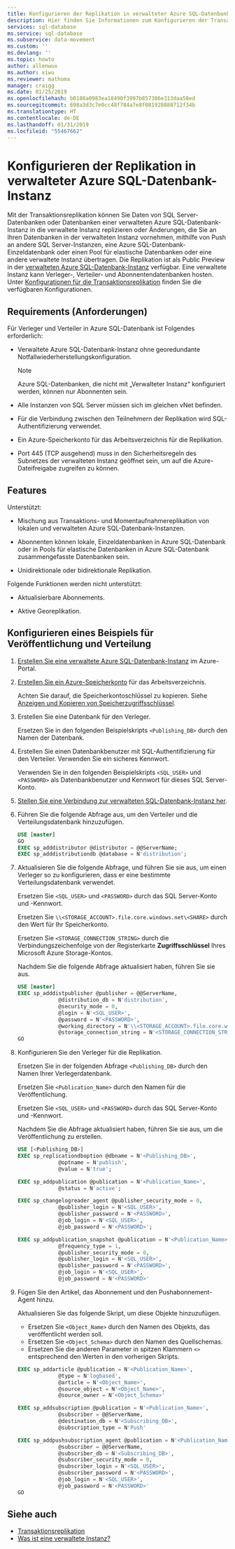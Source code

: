 ```yaml
---
title: Konfigurieren der Replikation in verwalteter Azure SQL-Datenbank-Instanz | Microsoft-Dokumentation
description: Hier finden Sie Informationen zum Konfigurieren der Transaktionsreplikation in einer verwalteten Azure SQL-Datenbank-Instanz.
services: sql-database
ms.service: sql-database
ms.subservice: data-movement
ms.custom: ''
ms.devlang: ''
ms.topic: howto
author: allenwux
ms.author: xiwu
ms.reviewer: mathoma
manager: craigg
ms.date: 01/25/2019
ms.openlocfilehash: b0188a0983ea18490f3997b857386e313daa58ed
ms.sourcegitcommit: 698a3d3c7e0cc48f784a7e8f081928888712f34b
ms.translationtype: HT
ms.contentlocale: de-DE
ms.lasthandoff: 01/31/2019
ms.locfileid: "55467662"
---
```

# <a name="configure-replication-in-azure-sql-database-managed-instance"></a>Konfigurieren der Replikation in verwalteter Azure SQL-Datenbank-Instanz

Mit der Transaktionsreplikation können Sie Daten von SQL Server-Datenbanken oder Datenbanken einer verwalteten Azure SQL-Datenbank-Instanz in die verwaltete Instanz replizieren oder Änderungen, die Sie an Ihren Datenbanken in der verwalteten Instanz vornehmen, mithilfe von Push an andere SQL Server-Instanzen, eine Azure SQL-Datenbank-Einzeldatenbank oder einen Pool für elastische Datenbanken oder eine andere verwaltete Instanz übertragen. Die Replikation ist als Public Preview in der [verwalteten Azure SQL-Datenbank-Instanz](sql-database-managed-instance.md) verfügbar. Eine verwaltete Instanz kann Verleger-, Verteiler- und Abonnentendatenbanken hosten. Unter [Konfigurationen für die Transaktionsreplikation](sql-database-managed-instance-transactional-replication.md#common-configurations) finden Sie die verfügbaren Konfigurationen.

## <a name="requirements"></a>Requirements (Anforderungen)

Für Verleger und Verteiler in Azure SQL-Datenbank ist Folgendes erforderlich:

- Verwaltete Azure SQL-Datenbank-Instanz ohne georedundante Notfallwiederherstellungskonfiguration.

   >[!NOTE]
   >Azure SQL-Datenbanken, die nicht mit „Verwalteter Instanz“ konfiguriert werden, können nur Abonnenten sein.

- Alle Instanzen von SQL Server müssen sich im gleichen vNet befinden.

- Für die Verbindung zwischen den Teilnehmern der Replikation wird SQL-Authentifizierung verwendet.

- Ein Azure-Speicherkonto für das Arbeitsverzeichnis für die Replikation.

- Port 445 (TCP ausgehend) muss in den Sicherheitsregeln des Subnetzes der verwalteten Instanz geöffnet sein, um auf die Azure-Dateifreigabe zugreifen zu können.

## <a name="features"></a>Features

Unterstützt:

- Mischung aus Transaktions- und Momentaufnahmereplikation von lokalen und verwalteten Azure SQL-Datenbank-Instanzen.

- Abonnenten können lokale, Einzeldatenbanken in Azure SQL-Datenbank oder in Pools für elastische Datenbanken in Azure SQL-Datenbank zusammengefasste Datenbanken sein.

- Unidirektionale oder bidirektionale Replikation.

Folgende Funktionen werden nicht unterstützt:

- Aktualisierbare Abonnements.

- Aktive Georeplikation.

## <a name="configure-publishing-and-distribution-example"></a>Konfigurieren eines Beispiels für Veröffentlichung und Verteilung

1. [Erstellen Sie eine verwaltete Azure SQL-Datenbank-Instanz](sql-database-managed-instance-create-tutorial-portal.md) im Azure-Portal.
2. [Erstellen Sie ein Azure-Speicherkonto](https://docs.microsoft.com/azure/storage/common/storage-create-storage-account#create-a-storage-account) für das Arbeitsverzeichnis.

   Achten Sie darauf, die Speicherkontoschlüssel zu kopieren. Siehe [Anzeigen und Kopieren von Speicherzugriffsschlüssel](../storage/common/storage-account-manage.md#access-keys
).
3. Erstellen Sie eine Datenbank für den Verleger.

   Ersetzen Sie in den folgenden Beispielskripts `<Publishing_DB>` durch den Namen der Datenbank.

4. Erstellen Sie einen Datenbankbenutzer mit SQL-Authentifizierung für den Verteiler. Verwenden Sie ein sicheres Kennwort.

   Verwenden Sie in den folgenden Beispielskripts `<SQL_USER>` und `<PASSWORD>` als Datenbankbenutzer und Kennwort für dieses SQL Server-Konto.

5. [Stellen Sie eine Verbindung zur verwalteten SQL-Datenbank-Instanz her](sql-database-connect-query-ssms.md).

6. Führen Sie die folgende Abfrage aus, um den Verteiler und die Verteilungsdatenbank hinzuzufügen.

   ```sql
   USE [master]
   GO
   EXEC sp_adddistributor @distributor = @@ServerName;
   EXEC sp_adddistributiondb @database = N'distribution';
   ```

7. Aktualisieren Sie die folgende Abfrage, und führen Sie sie aus, um einen Verleger so zu konfigurieren, dass er eine bestimmte Verteilungsdatenbank verwendet.

   Ersetzen Sie `<SQL_USER>` und `<PASSWORD>` durch das SQL Server-Konto und -Kennwort.

   Ersetzen Sie `\\<STORAGE_ACCOUNT>.file.core.windows.net\<SHARE>` durch den Wert für Ihr Speicherkonto.  

   Ersetzen Sie `<STORAGE_CONNECTION_STRING>` durch die Verbindungszeichenfolge von der Registerkarte **Zugriffsschlüssel** Ihres Microsoft Azure Storage-Kontos.

   Nachdem Sie die folgende Abfrage aktualisiert haben, führen Sie sie aus.

   ```sql
   USE [master]
   EXEC sp_adddistpublisher @publisher = @@ServerName,
                @distribution_db = N'distribution',
                @security_mode = 0,
                @login = N'<SQL_USER>',
                @password = N'<PASSWORD>',
                @working_directory = N'\\<STORAGE_ACCOUNT>.file.core.windows.net\<SHARE>',
                @storage_connection_string = N'<STORAGE_CONNECTION_STRING>';
   GO
   ```

8. Konfigurieren Sie den Verleger für die Replikation.

    Ersetzen Sie in der folgenden Abfrage `<Publishing_DB>` durch den Namen Ihrer Verlegerdatenbank.

    Ersetzen Sie `<Publication_Name>` durch den Namen für die Veröffentlichung.

    Ersetzen Sie `<SQL_USER>` und `<PASSWORD>` durch das SQL Server-Konto und -Kennwort.

    Nachdem Sie die Abfrage aktualisiert haben, führen Sie sie aus, um die Veröffentlichung zu erstellen.

   ```sql
   USE [<Publishing_DB>]
   EXEC sp_replicationdboption @dbname = N'<Publishing_DB>',
                @optname = N'publish',
                @value = N'true';

   EXEC sp_addpublication @publication = N'<Publication_Name>',
                @status = N'active';

   EXEC sp_changelogreader_agent @publisher_security_mode = 0,
                @publisher_login = N'<SQL_USER>',
                @publisher_password = N'<PASSWORD>',
                @job_login = N'<SQL_USER>',
                @job_password = N'<PASSWORD>';

   EXEC sp_addpublication_snapshot @publication = N'<Publication_Name>',
                @frequency_type = 1,
                @publisher_security_mode = 0,
                @publisher_login = N'<SQL_USER>',
                @publisher_password = N'<PASSWORD>',
                @job_login = N'<SQL_USER>',
                @job_password = N'<PASSWORD>'
   ```

9. Fügen Sie den Artikel, das Abonnement und den Pushabonnement-Agent hinzu.

   Aktualisieren Sie das folgende Skript, um diese Objekte hinzuzufügen.

   - Ersetzen Sie `<Object_Name>` durch den Namen des Objekts, das veröffentlicht werden soll.
   - Ersetzen Sie `<Object_Schema>` durch den Namen des Quellschemas.
   - Ersetzen Sie die anderen Parameter in spitzen Klammern `<>` entsprechend den Werten in den vorherigen Skripts.

   ```sql
   EXEC sp_addarticle @publication = N'<Publication_Name>',
                @type = N'logbased',
                @article = N'<Object_Name>',
                @source_object = N'<Object_Name>',
                @source_owner = N'<Object_Schema>'

   EXEC sp_addsubscription @publication = N'<Publication_Name>',
                @subscriber = @@ServerName,
                @destination_db = N'<Subscribing_DB>',
                @subscription_type = N'Push'

   EXEC sp_addpushsubscription_agent @publication = N'<Publication_Name>',
                @subscriber = @@ServerName,
                @subscriber_db = N'<Subscribing_DB>',
                @subscriber_security_mode = 0,
                @subscriber_login = N'<SQL_USER>',
                @subscriber_password = N'<PASSWORD>',
                @job_login = N'<SQL_USER>',
                @job_password = N'<PASSWORD>'
   GO
   ```
   
## <a name="see-also"></a>Siehe auch

- [Transaktionsreplikation](sql-database-managed-instance-transactional-replication.md)
- [Was ist eine verwaltete Instanz?](sql-database-managed-instance.md)
